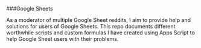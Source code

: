 ###Google Sheets

As a moderator of multiple Google Sheet reddits, I aim to provide help and solutions for users of Google Sheets. This repo documents different worthwhile scripts and custom formulas I have created using Apps Script to help Google Sheet users with their problems.

